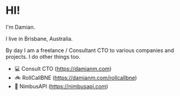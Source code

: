 # HI!

I'm Damian.

I live in Brisbane, Australia.

By day I am a freelance / Consultant CTO to various companies and projects.
I do other things too.

- 💻 Consult CTO (https://damianm.com)
- 🚲 RollCallBNE (https://damianm.com/rollcallbne)
- 📨 NimbusAPI (https://nimbusapi.com)
